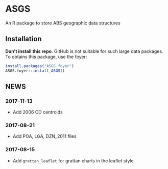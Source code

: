 # ASGS
An R package to store ABS geographic data structures

## Installation

**Don't install this repo**. GitHub is not suitable for such large data packages. To obtains this package, use the foyer:

```r
install.packages("ASGS.foyer")
ASGS.foyer::install_ASGS()
```

## NEWS

### 2017-11-13
- Add 2006 CD centroids

### 2017-08-21
- Add POA, LGA, DZN_2011 files

### 2017-08-15
- Add `grattan_leaflet` for grattan charts in the leaflet style.
